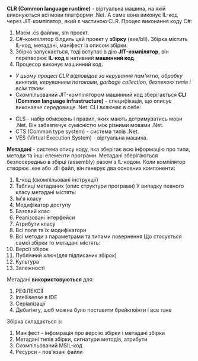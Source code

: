 **CLR (Common language runtime)** - віртуальна машина, на якій виконуються всі мови платформи .Net. А саме вона виконує IL-код через JIT-компілятор, який є частиною CLR.
Процес виконання коду C#:
1. Маєм .cs файлик, sln проект.
2. C#-компілятор білдить цей проект у **збірку** (exe/bll). Збірка містить IL-код, метадані, маніфест із описом збірки.
3. Збірка запускається, тоді вступає в дію **JIT-компілятор**, він перетворює **IL-код** в нативний **машинний код**.
4. Процесор виконує машинний код.
* *У цьому процесі CLR відповідає за керування пам'яттю, обробку винятків, керуванням потоками, garbage collection, безпекою типів і всім таким.*
* Скомпільований JIT-компілятором машинний код зберігається
**CLI (Common language infrastructure)** - специфікація, що описує виконавче середовище .Net.
CLI включає в себе:
- CLS - набір обмежень і правил, яких мають дотримуватись мови .Net. Він забезпечує сумісністю між різними мовами .Net.
- CTS (Common type system) - система типів .Net.
- VES (Virtual Execution System) - віртуальна машина.

**Метадані** - система опису коду, яка зберігає всю інформацію про типи, методи та інші елементи програми.
Метадані зберігаються безпосередньо в збірці (assembly) разом з IL-кодом. Коли компілятор створює .exe або .dll файл, він генерує два основних компоненти:
1. IL-код (скомпільовані інструкції)
2. Таблиці метаданих (опис структури програми)
У випадку певного класу метадані містять:
1. Ім'я класу
2. Модифікатор доступу
3. Базовий клас
4. Реалізовані інтерфейси
5. Атрибути класу
6. Всі поля та їх модифікатори
7. Всі методи з параметрами та типами повернення
Що стосується самої збірки то метадані містять:
1. Версії збірок
2. Публічний ключ(для підписаних збірок)
3. Культура
4. Залежності

Метадані **використовуються** для:
1. РЕФЛЕКСІЇ
2. Intellisense в IDE
3. Серіалізації
4. Дебагінгу, шоб можна було поставити брейкпоінти і все таке

Збірка складається з:
1. Маніфест - інфомрація про версію збірки і метадані збірки
2. Метадані типів збірки, сигнатури методів, атрибути
3. Скомпільований MSIL-код
4. Ресурси - пов'язані файли